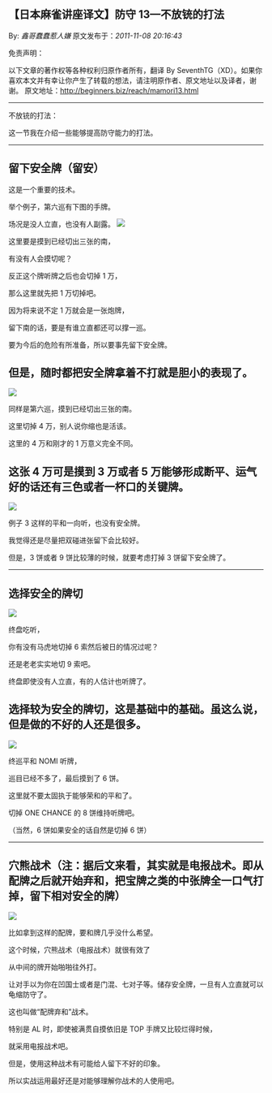 ## 【日本麻雀讲座译文】防守 13—不放铳的打法

By: _鑫哥蠢蠢惹人嫌_ 原文发布于：_2011-11-08 20:16:43_

免责声明：

以下文章的著作权等各种权利归原作者所有，翻译 By
SeventhTG（XD）。如果你喜欢本文并有幸让你产生了转载的想法，请注明原作者、原文地址以及译者，谢谢。
原文地址：http://beginners.biz/reach/mamori13.html

---

不放铳的打法：

这一节我在介绍一些能够提高防守能力的打法。

---

## 留下安全牌（留安）

这是一个重要的技术。

举个例子，第六巡有下图的手牌。

场况是没人立直，也没有人副露。
![](http://s6.sinaimg.cn/middle/7f78b76fgb138419a6ee5&690)

这里要是摸到已经切出三张的南，

有没有人会摸切呢？

反正这个牌听牌之后也会切掉 1 万，

那么这里就先把 1 万切掉吧。

因为将来说不定 1 万就会是一张炮牌，

留下南的话，要是有谁立直都还可以撑一巡。

要为今后的危险有所准备，所以要事先留下安全牌。

## 但是，随时都把安全牌拿着不打就是胆小的表现了。

![](http://s12.sinaimg.cn/mw690/7f78b76fgx6C2aJ8YCn0b&690)

同样是第六巡，摸到已经切出三张的南。

这里切掉 4 万，别人说你缩也是活该。

这里的 4 万和刚才的 1 万意义完全不同。

## 这张 4 万可是摸到 3 万或者 5 万能够形成断平、运气好的话还有三色或者一杯口的关键牌。

![](http://s13.sinaimg.cn/middle/7f78b76fgb138746a4e6c&690)

例子 3 这样的平和一向听，也没有安全牌。

我觉得还是尽量把双碰进张留下会比较好。

但是，3 饼或者 9 饼比较薄的时候，就要考虑打掉 3 饼留下安全牌了。

---

## 选择安全的牌切

![](http://s2.sinaimg.cn/middle/7f78b76fgb13883342f41&690)

终盘吃听，

你有没有马虎地切掉 6 索然后被日的情况过呢？

还是老老实实地切 9 索吧。

终盘即使没有人立直，有的人估计也听牌了。

## 选择较为安全的牌切，这是基础中的基础。虽这么说，但是做的不好的人还是很多。

![](http://s11.sinaimg.cn/middle/7f78b76fg781f465c0f5a&690)

终巡平和 NOMI 听牌，

巡目已经不多了，最后摸到了 6 饼。

这里就不要太固执于能够荣和的平和了。

切掉 ONE CHANCE 的 8 饼维持听牌吧。

（当然，6 饼如果安全的话自然是切掉 6 饼）

---

## 穴熊战术（注：据后文来看，其实就是电报战术。即从配牌之后就开始弃和，把宝牌之类的中张牌全一口气打掉，留下相对安全的牌）

![](http://s7.sinaimg.cn/middle/7f78b76fg781f48d4d316&690)

比如拿到这样的配牌，要和牌几乎没什么希望。

这个时候，穴熊战术（电报战术）就很有效了

从中间的牌开始啪啪往外打。

让对手以为你在凹国士或者是门混、七对子等。储存安全牌，一旦有人立直就可以龟缩防守了。

这也叫做“配牌弃和”战术。

特别是 AL 时，即使被满贯自摸依旧是 TOP 手牌又比较烂得时候，

就采用电报战术吧。

但是，使用这种战术有可能给人留下不好的印象。

所以实战运用最好还是对能够理解你战术的人使用吧。

